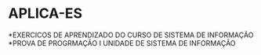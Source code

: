 # APLICA-ES
*EXERCICOS DE APRENDIZADO DO CURSO DE SISTEMA DE INFORMAÇÃO
*PROVA DE PROGRMAÇÃO I UNIDADE DE SISTEMA DE INFORMAÇÃO
